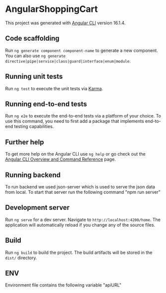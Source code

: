 # AngularShoppingCart

This project was generated with [Angular CLI](https://github.com/angular/angular-cli) version 16.1.4.


## Code scaffolding

Run `ng generate component component-name` to generate a new component. You can also use `ng generate directive|pipe|service|class|guard|interface|enum|module`.


## Running unit tests

Run `ng test` to execute the unit tests via [Karma](https://karma-runner.github.io).

## Running end-to-end tests

Run `ng e2e` to execute the end-to-end tests via a platform of your choice. To use this command, you need to first add a package that implements end-to-end testing capabilities.

## Further help

To get more help on the Angular CLI use `ng help` or go check out the [Angular CLI Overview and Command Reference](https://angular.io/cli) page.


## Running backend 

To run backend we used json-server which is used to serve the json data from local. To start that server run the following command "npm run server"

## Development server

Run `ng serve` for a dev server. Navigate to `http://localhost:4200/home`. The application will automatically reload if you change any of the source files.

## Build

Run `ng build` to build the project. The build artifacts will be stored in the `dist/` directory.

## ENV 

Environment file contains the following variable
"apiURL"